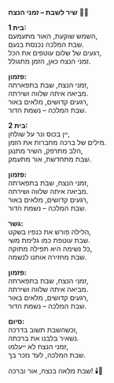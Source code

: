 **שיר לשבת – זמני הנצח** 🌅✨  

**בית 1:**  
השמש שוקעת, האור מתעמעם,  
שבת המלכה נכנסת בנעם.  
רגעים של שלום עוטפים את הכל,  
זמני הנצח כאן, הזמן מתגולל.  

**פזמון:**  
זמני הנצח, שבת בתפארתה,  
מביאה איתה שלווה ושירתה.  
רגעים קדושים, מלאים באור,  
שבת המלכה – נשמת הדור.  

**בית 2:**  
יין בכוס ונר על שולחן,  
מילים של ברכה מחברות את הזמן.  
הלב מתרפק, השיר מתנגן,  
שבת מתחדשת, אור מתעמק.  

**פזמון:**  
זמני הנצח, שבת בתפארתה,  
מביאה איתה שלווה ושירתה.  
רגעים קדושים, מלאים באור,  
שבת המלכה – נשמת הדור.  

**גשר:**  
הלילה פורש את כנפיו בשקט,  
שבת עוטפת כמו גלימת משי.  
כל נשימה היא תפילה מתוקה,  
שבת מחזירה אותנו לנשמה.  

**פזמון:**  
זמני הנצח, שבת בתפארתה,  
מביאה איתה שלווה ושירתה.  
רגעים קדושים, מלאים באור,  
שבת המלכה – נשמת הדור.  

**סיום:**  
וכשהשבת תשוב בדרכה,  
נשאיר בלבנו את ברכתה.  
זמני הנצח לא ייעלמו,  
שבת המלכה, לעד נזכר בך.  

שבת מלאה בנצח, אור וברכה! 🕯️🌟
